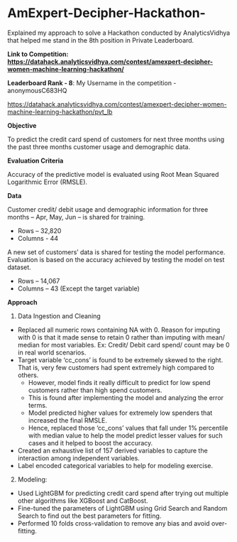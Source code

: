 # AmExpert-Decipher-Hackathon-

Explained my approach to solve a Hackathon conducted by AnalyticsVidhya that helped me stand in the 8th position in Private Leaderboard.

**Link to Competition: https://datahack.analyticsvidhya.com/contest/amexpert-decipher-women-machine-learning-hackathon/**

**Leaderboard Rank - 8**: My Username in the competition - anonymousC683HQ

https://datahack.analyticsvidhya.com/contest/amexpert-decipher-women-machine-learning-hackathon/pvt_lb



**Objective**

To predict the credit card spend of customers for next three months using the past three months customer usage and demographic data. 

**Evaluation Criteria**

Accuracy of the predictive model is evaluated using Root Mean Squared Logarithmic Error (RMSLE). 
                          
**Data**

Customer credit/ debit usage and demographic information for three months – Apr, May, Jun – is shared for training. 
* Rows – 32,820
* Columns - 44

A new set of customers’ data is shared for testing the model performance. Evaluation is based on the accuracy achieved by testing the model on test dataset.
* Rows – 14,067
* Columns – 43 (Except the target variable)


**Approach**

1)  Data Ingestion and Cleaning

* Replaced all numeric rows containing NA with 0. Reason for imputing with 0 is that it made sense to retain 0 rather than imputing with mean/ median for most variables. Ex: Credit/ Debit card spend/ count may be 0 in real world scenarios.
*  Target variable ‘cc_cons’ is found to be extremely skewed to the right. That is, very few customers had spent extremely high compared to others. 
    * However, model finds it really difficult to predict for low spend customers rather than high spend customers. 
    * This is found after implementing the model and analyzing the error terms. 
    * Model predicted higher values for extremely low spenders that increased the final RMSLE.
    * Hence, replaced those ‘cc_cons’ values that fall under 1% percentile with median value to help the model predict lesser values for such cases and it helped to boost the accuracy.
* Created an exhaustive list of 157 derived variables to capture the interaction among independent variables.
* Label encoded categorical variables to help for modeling exercise.

2) Modeling:

* Used LightGBM for predicting credit card spend after trying out multiple other algorithms like XGBoost and CatBoost.
* Fine-tuned the parameters of LightGBM using Grid Search and Random Search to find out the best parameters for fitting.
* Performed 10 folds cross-validation to remove any bias and avoid over-fitting.



